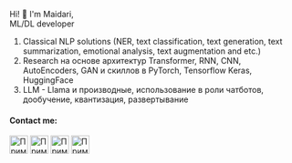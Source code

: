 <!-- [![Typing SVG](https://readme-typing-svg.herokuapp.com?color=%2336BCF7&lines=Hi-there!)](https://t.me/maidaritsydenov) -->

Hi! 👋 I'm Maidari,  
ML/DL developer

1. Classical NLP solutions (NER, text classification, text generation, text summarization, emotional analysis, text augmentation and etc.) 
2. Research на основе архитектур Transformer, RNN, CNN, AutoEncoders, GAN и скиллов в PyTorch, Tensorflow Keras, HuggingFace
3. LLM - Llama и производные, использование в роли чатботов, дообучение, квантизация, развертывание

<h4>Contact me:</h4>

<a href='https://t.me/maidaritsydenov'><img src="https://github.com/maidaritsydenov/maidaritsydenov/blob/main/logo/telegram.svg" width="32" 
   height="32" alt="Пример"></a>
<a href='https://www.linkedin.com/in/maidari-tsydenov-315b89264/'><img src="https://github.com/maidaritsydenov/maidaritsydenov/blob/main/logo/linkedin.svg" width="32" 
   height="32" alt="Пример"></a>
<a href='https://www.instagram.com/maidaritsydenov/'><img src="https://github.com/maidaritsydenov/maidaritsydenov/blob/main/logo/instagram.svg" width="32" 
   height="32" alt="Пример"></a>
<a href='https://career.habr.com/maidaritsydenov'><img src="https://github.com/maidaritsydenov/maidaritsydenov/blob/main/logo/habr.svg" width="32" 
   height="32" alt="Пример"></a>


<!-- <picture>
  <source media="(prefers-color-scheme: dark)" srcset="github-snake-dark.svg">
  <source media="(prefers-color-scheme: light)" srcset="github-snake.svg">
  <img alt="github-snake" src="github-snake.svg">
</picture> -->

<!-- ![image](https://github.com/maidaritsydenov/MaidariTs/blob/main/giphy.gif) -->
